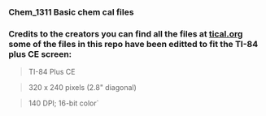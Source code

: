 ### Chem_1311 Basic chem cal files 

### Credits to the creators you can find all the files at [tical.org](https://www.ticalc.org/) some of the files in this repo have been editted to fit the TI-84 plus CE screen:



> TI-84 Plus CE

> 320 x 240 pixels (2.8" diagonal)

> 140 DPI; 16-bit color` 
